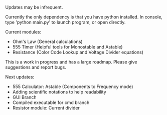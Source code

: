 Updates may be infrequent.

Currently the only dependency is that you have python installed. In console, type 'python main.py' to launch program, or open directly.

Current modules:
- Ohm's Law (General calculations)
- 555 Timer (Helpful tools for Monostable and Astable)
- Resistance (Color Code Lookup and Voltage Divider equations)

This is a work in progress and has a large roadmap. Please give suggestions and report bugs.

Next updates:
- 555 Calculator: Astable (Components to Frequency mode)
- Adding scientific notations to help readability
- GUI Branch
- Compiled executable for cmd branch
- Resistor module: Current divider
